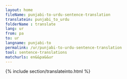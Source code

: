 ```yaml
---
layout: home
fileName: punjabi-to-urdu-sentence-translation
translatein: punjabi_to_urdu
folderName : translate
lang: ur
from: pa
to: ur
langname: punjabi-to
permalink: /ur/punjabi-to-urdu-sentence-translation
tool: sentence-translations
matchurls: en&&pa&&ur
---
```

{% include section/translateinto.html %}
